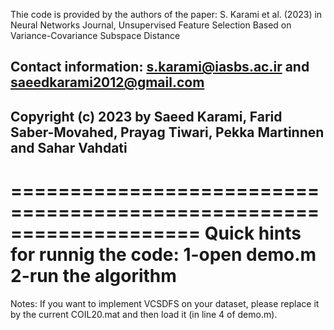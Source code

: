 Thie code is provided by the authors of the paper:
 S. Karami et al. (2023) in Neural Networks Journal, Unsupervised Feature Selection Based on
Variance-Covariance Subspace Distance 

Contact information:  s.karami@iasbs.ac.ir   and  saeedkarami2012@gmail.com
--------------------------------------------------------------------
 Copyright (c) 2023 by Saeed Karami, Farid Saber-Movahed, Prayag Tiwari, Pekka Martinnen and Sahar Vahdati
--------------------------------------------------------------------

====================================================================
Quick hints for runnig the code:
1-open  demo.m
2-run the algorithm 
====================================================================
Notes:
If you want to implement VCSDFS on your  dataset, please replace it by the current COIL20.mat 
and then load it (in line 4 of demo.m).
